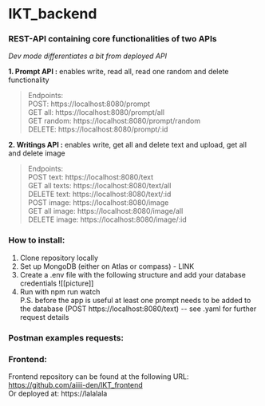 # IKT_backend

### REST-API containing core functionalities of two APIs
*Dev mode differentiates a bit from deployed API*

__1. Prompt API :__ enables write, read all, read one random and delete functionality
> Endpoints:
> <br>  POST: https://localhost:8080/prompt
> <br>  GET all: https://localhost:8080/prompt/all
> <br>  GET random: https://localhost:8080/prompt/random
> <br>  DELETE: https://localhost:8080/prompt/:id

__2. Writings API :__ enables write, get all and delete text and upload, get all and delete image
> Endpoints:
> <br>  POST text: https://localhost:8080/text
> <br>  GET all texts: https://localhost:8080/text/all
> <br>  DELETE text: https://localhost:8080/text/:id
> <br>  POST image: https://localhost:8080/image
> <br>  GET all image: https://localhost:8080/image/all
> <br>  DELETE image: https://localhost:8080/image/:id


### How to install:
1. Clone repository locally
2. Set up MongoDB (either on Atlas or compass) - LINK
3. Create a .env file with the following structure and add your database credentials
![[picture]]
4. Run with npm run watch  
P.S. before the app is useful at least one prompt needs to be added to the database (POST https://localhost:8080/text) -- see .yaml for further request details

### Postman examples requests:



### Frontend:
Frontend repository can be found at the following URL: https://github.com/aiiii-den/IKT_frontend  
Or deployed at: https://lalalala
